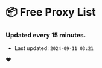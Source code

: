 # :package: Free Proxy List
### Updated every 15 minutes.

- Last updated: `2024-09-11 03:21`

:heart:
